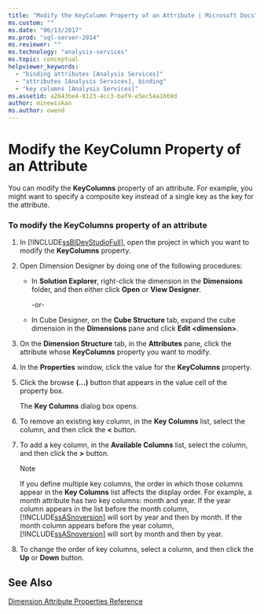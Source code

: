 ```yaml
---
title: "Modify the KeyColumn Property of an Attribute | Microsoft Docs"
ms.custom: ""
ms.date: "06/13/2017"
ms.prod: "sql-server-2014"
ms.reviewer: ""
ms.technology: "analysis-services"
ms.topic: conceptual
helpviewer_keywords: 
  - "binding attributes [Analysis Services]"
  - "attributes [Analysis Services], binding"
  - "key columns [Analysis Services]"
ms.assetid: a2643be4-8123-4cc3-baf9-e5ec54a1669d
author: minewiskan
ms.author: owend
---
```

# Modify the KeyColumn Property of an Attribute
  You can modify the **KeyColumns** property of an attribute. For example, you might want to specify a composite key instead of a single key as the key for the attribute.  
  
### To modify the KeyColumns property of an attribute  
  
1.  In [!INCLUDE[ssBIDevStudioFull](../../includes/ssbidevstudiofull-md.md)], open the project in which you want to modify the **KeyColumns** property.  
  
2.  Open Dimension Designer by doing one of the following procedures:  
  
    -   In **Solution Explorer**, right-click the dimension in the **Dimensions** folder, and then either click **Open** or **View Designer**.  
  
         -or-  
  
    -   In Cube Designer, on the **Cube Structure** tab, expand the cube dimension in the **Dimensions** pane and click **Edit \<dimension>**.  
  
3.  On the **Dimension Structure** tab, in the **Attributes** pane, click the attribute whose **KeyColumns** property you want to modify.  
  
4.  In the **Properties** window, click the value for the **KeyColumns** property.  
  
5.  Click the browse **(...)** button that appears in the value cell of the property box.  
  
     The **Key Columns** dialog box opens.  
  
6.  To remove an existing key column, in the **Key Columns** list, select the column, and then click the **\<** button.  
  
7.  To add a key column, in the **Available Columns** list, select the column, and then click the **>** button.  
  
    > [!NOTE]  
    >  If you define multiple key columns, the order in which those columns appear in the **Key Columns** list affects the display order. For example, a month attribute has two key columns: month and year. If the year column appears in the list before the month column, [!INCLUDE[ssASnoversion](../../includes/ssasnoversion-md.md)] will sort by year and then by month. If the month column appears before the year column, [!INCLUDE[ssASnoversion](../../includes/ssasnoversion-md.md)] will sort by month and then by year.  
  
8.  To change the order of key columns, select a column, and then click the **Up** or **Down** button.  
  
## See Also  
 [Dimension Attribute Properties Reference](dimension-attribute-properties-reference.md)  
  
  
